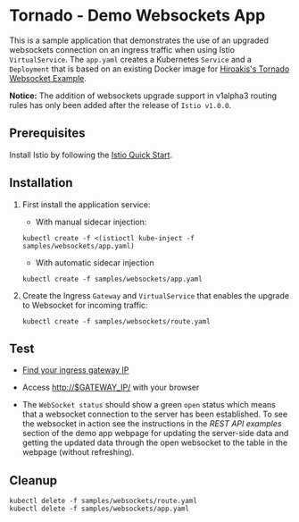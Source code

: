 # Tornado - Demo Websockets App

This is a sample application that demonstrates the use of an upgraded websockets connection on an ingress traffic when using Istio `VirtualService`.
The `app.yaml` creates a Kubernetes `Service` and a `Deployment` that is based on an existing Docker image for [Hiroakis's Tornado Websocket Example](https://github.com/hiroakis/tornado-websocket-example).

__Notice:__ The addition of websockets upgrade support in v1alpha3 routing rules has only been added after the release of `Istio v1.0.0`.

## Prerequisites

Install Istio by following the [Istio Quick Start](https://istio.io/docs/setup/kubernetes/quick-start.html).

## Installation

1. First install the application service:

    - With manual sidecar injection:

    ```command
    kubectl create -f <(istioctl kube-inject -f samples/websockets/app.yaml)
    ```

    - With automatic sidecar injection

    ```command
    kubectl create -f samples/websockets/app.yaml
    ```

1. Create the Ingress `Gateway` and `VirtualService` that enables the upgrade to Websocket for incoming traffic:

    ```command
    kubectl create -f samples/websockets/route.yaml
    ```

## Test

- [Find your ingress gateway IP](https://istio.io/docs/tasks/traffic-management/ingress/#determining-the-ingress-ip-and-ports)

- Access <http://$GATEWAY_IP/> with your browser

- The `WebSocket status` should show a green `open` status which means  that a websocket connection to the server has been established.
To see the websocket in action see the instructions in the _REST API examples_ section of the demo app webpage for updating the server-side data and getting the updated data through the open websocket to the table in the webpage (without refreshing).

## Cleanup

```command
kubectl delete -f samples/websockets/route.yaml
kubectl delete -f samples/websockets/app.yaml
```
